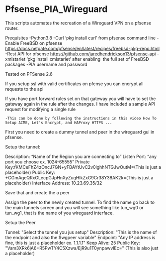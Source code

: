 # Pfsense_PIA_Wireguard
This scripts automates the recreation of a Wireguard VPN on a pfsense router.

Prequisites
-Python3.8 
-Curl ‘pkg install curl’ from pfsense command line
-Enable FreeBSD on pfsense https://docs.netgate.com/pfsense/en/latest/recipes/freebsd-pkg-repo.html
-Rest API for pfsense https://github.com/jaredhendrickson13/pfsense-api
-xmlstarlet ‘pkg install xmlstarlet’ after enabling  the full set of FreeBSD packages
-PIA username and password

Tested on PFSense 2.6

If you setup ssl with valid certificates on pfense you can encrypt all requests to the api

If you have port forward rules set on that gateway you will have to set the gateway again in the rule after the changes.  I have included a sample API request for modifying a single rule

	-This can be done by following the instructions in this video How To Setup ACME, Let's Encrypt, and HAProxy HTTPS ...

First you need to create a dummy tunnel and peer in the wireguard gui in pfsense.  

Setup the tunnel:

Description: “Name of the Region you are connecting to”
Listen Port: “any port you choose ex. 1024-65555”
Private Key:fKMCeFhZ4zOncJ7GN+yFBAYtUvC2v0lghhNTGJwOutM=(This is just a placeholder)
Public Key: +CGmAgeQRxGLecpGJpHnXyZugHIkZxG9Cr38Y38AK2k=(This is just a placeholder)
Interface Address: 10.23.69.35/32
 
Save that and create the a peer

Assign the peer to the newly created tunnel.  To find the name go back to the main tunnels screen and you will see something like tun_wg0 or tun_wg1, that is the name of you wireguard interface.

Setup the Peer

Tunnel: "Select the tunnel you jus setup"
Description: "This is the name of the endpoint and also the $wgpeer variable"
Endpoint: "Any IP address is fine, this is just a placeholder ex. 1.1.1.1"
Keep Alive: 25
Public Key: "Vam3XRk6jA6+R5PwTY4C5Xzwa/EjR9u1T0ynpawvlEc=" (This is also just a placeholder)
	